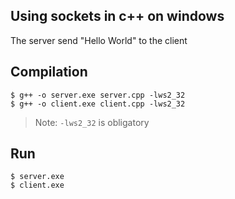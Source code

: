 ## Using sockets in c++ on windows
The server send "Hello World" to the client

## Compilation

    $ g++ -o server.exe server.cpp -lws2_32
    $ g++ -o client.exe client.cpp -lws2_32
> Note: `-lws2_32` is obligatory

## Run

    $ server.exe
    $ client.exe
